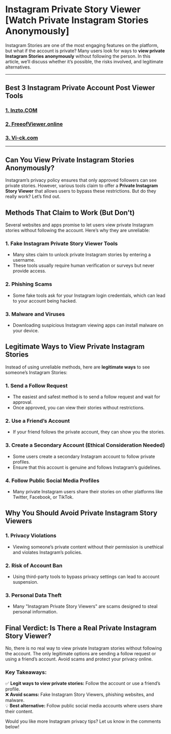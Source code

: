 # **Instagram Private Story Viewer [Watch Private Instagram Stories Anonymously]**

Instagram Stories are one of the most engaging features on the platform, but what if the account is private? Many users look for ways to **view private Instagram Stories anonymously** without following the person. In this article, we’ll discuss whether it’s possible, the risks involved, and legitimate alternatives.

---
## **Best 3 Instagram Private Account Post Viewer Tools**

### **[1. Inzto.COM](https://inzto.com/)**
### **[2. FreeofViewer.online](https://freeofviewer.online/)**
### **[3. Vi-ck.com](https://www.vi-ck.com/)**
---

## **Can You View Private Instagram Stories Anonymously?**

Instagram’s privacy policy ensures that only approved followers can see private stories. However, various tools claim to offer a **Private Instagram Story Viewer** that allows users to bypass these restrictions. But do they really work? Let’s find out.

## **Methods That Claim to Work (But Don’t)**

Several websites and apps promise to let users view private Instagram stories without following the account. Here’s why they are unreliable:

### **1. Fake Instagram Private Story Viewer Tools**
- Many sites claim to unlock private Instagram stories by entering a username.
- These tools usually require human verification or surveys but never provide access.

### **2. Phishing Scams**
- Some fake tools ask for your Instagram login credentials, which can lead to your account being hacked.

### **3. Malware and Viruses**
- Downloading suspicious Instagram viewing apps can install malware on your device.

## **Legitimate Ways to View Private Instagram Stories**

Instead of using unreliable methods, here are **legitimate ways** to see someone’s Instagram Stories:

### **1. Send a Follow Request**
- The easiest and safest method is to send a follow request and wait for approval.
- Once approved, you can view their stories without restrictions.

### **2. Use a Friend’s Account**
- If your friend follows the private account, they can show you the stories.

### **3. Create a Secondary Account (Ethical Consideration Needed)**
- Some users create a secondary Instagram account to follow private profiles.
- Ensure that this account is genuine and follows Instagram’s guidelines.

### **4. Follow Public Social Media Profiles**
- Many private Instagram users share their stories on other platforms like Twitter, Facebook, or TikTok.

## **Why You Should Avoid Private Instagram Story Viewers**

### **1. Privacy Violations**
- Viewing someone’s private content without their permission is unethical and violates Instagram’s policies.

### **2. Risk of Account Ban**
- Using third-party tools to bypass privacy settings can lead to account suspension.

### **3. Personal Data Theft**
- Many "Instagram Private Story Viewers" are scams designed to steal personal information.

## **Final Verdict: Is There a Real Private Instagram Story Viewer?**

No, there is no real way to view private Instagram stories without following the account. The only legitimate options are sending a follow request or using a friend’s account. Avoid scams and protect your privacy online.

### **Key Takeaways:**
✅ **Legit ways to view private stories:** Follow the account or use a friend’s profile.  
❌ **Avoid scams:** Fake Instagram Story Viewers, phishing websites, and malware.  
💡 **Best alternative:** Follow public social media accounts where users share their content.

Would you like more Instagram privacy tips? Let us know in the comments below!

